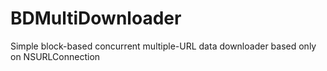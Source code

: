 BDMultiDownloader
=================

Simple block-based concurrent multiple-URL data downloader based only on NSURLConnection